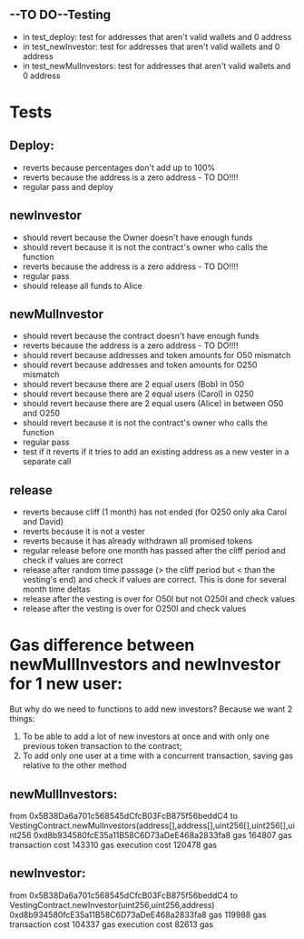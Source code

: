 ## --TO DO--Testing

- in test_deploy: test for addresses that aren't valid wallets and 0 address
- in test_newInvestor: test for addresses that aren't valid wallets and 0 address
- in test_newMulInvestors: test for addresses that aren't valid wallets and 0 address

# Tests

## Deploy:

- reverts because percentages don't add up to 100%
- reverts because the address is a zero address - TO DO!!!!
- regular pass and deploy

## newInvestor

- should revert because the Owner doesn't have enough funds
- should revert because it is not the contract's owner who calls the function
- reverts because the address is a zero address - TO DO!!!!
- regular pass
- should release all funds to Alice

## newMulInvestor

- should revert because the contract doesn't have enough funds
- reverts because the address is a zero address - TO DO!!!!
- should revert because addresses and token amounts for O50 mismatch
- should revert because addresses and token amounts for O250 mismatch
- should revert because there are 2 equal users (Bob) in 050
- should revert because there are 2 equal users (Carol) in 0250
- should revert because there are 2 equal users (Alice) in between O50 and O250
- should revert because it is not the contract's owner who calls the function
- regular pass
- test if it reverts if it tries to add an existing address as a new vester in a separate call

## release

- reverts because cliff (1 month) has not ended (for O250 only aka Carol and David)
- reverts because it is not a vester
- reverts because it has already withdrawn all promised tokens
- regular release before one month has passed after the cliff period and check if values are correct
- release after random time passage (> the cliff period but < than the vesting's end) and check if values are correct. This is done for several month time deltas
- release after the vesting is over for O50I but not O250I and check values
- release after the vesting is over for O250I and check values

# Gas difference between newMullInvestors and newInvestor for 1 new user:

But why do we need to functions to add new investors?
Because we want 2 things:

1. To be able to add a lot of new investors at once and with only one previous token transaction to the contract;
2. To add only one user at a time with a concurrent transaction, saving gas relative to the other method

## newMullInvestors:

from 0x5B38Da6a701c568545dCfcB03FcB875f56beddC4
to VestingContract.newMulInvestors(address[],address[],uint256[],uint256[],uint256 0xd8b934580fcE35a11B58C6D73aDeE468a2833fa8
gas 164807 gas
transaction cost 143310 gas
execution cost 120478 gas

## newInvestor:

from 0x5B38Da6a701c568545dCfcB03FcB875f56beddC4
to VestingContract.newInvestor(uint256,uint256,address) 0xd8b934580fcE35a11B58C6D73aDeE468a2833fa8
gas 119988 gas
transaction cost 104337 gas
execution cost 82613 gas
